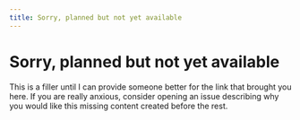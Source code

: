 ```yaml
---
title: Sorry, planned but not yet available
---
```

# Sorry, planned but not yet available

This is a filler until I can provide someone better for the link that brought you here. If you are really anxious, consider opening an issue describing why you would like this missing content created before the rest.
